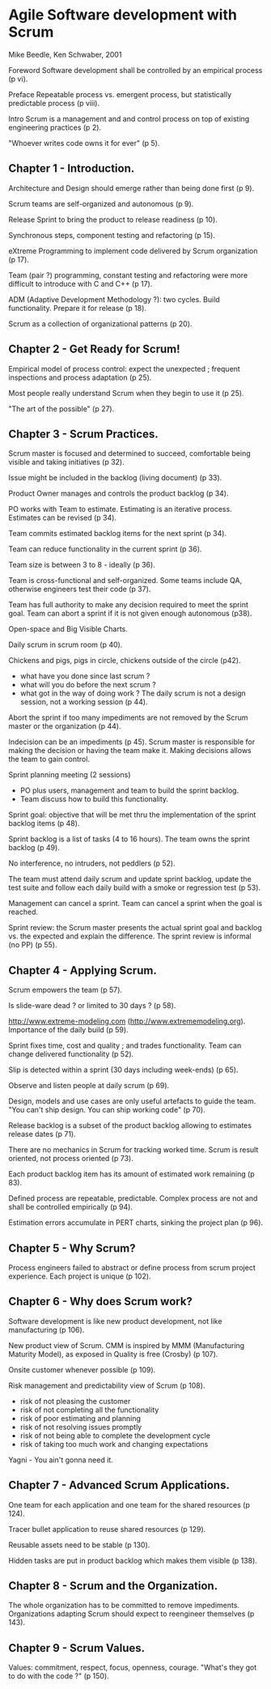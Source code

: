 Agile Software development with Scrum
=====================================

Mike Beedle, Ken Schwaber, 2001

Foreword
Software development shall be controlled by an empirical process (p vi).

Preface
Repeatable process vs. emergent process, but statistically predictable process (p viii).

Intro
Scrum is a management and and control process on top of existing engineering practices (p 2).

"Whoever writes code owns it for ever" (p 5).

Chapter 1 - Introduction.
-------------------------
Architecture and Design should emerge rather than being done first (p 9).

Scrum teams are self-organized and autonomous (p 9).

Release Sprint to bring the product to release readiness (p 10).

Synchronous steps, component testing and refactoring (p 15).

eXtreme Programming to implement code delivered by Scrum organization (p 17). 

Team (pair ?) programming, constant testing and refactoring were more difficult to introduce with C and C++ (p 17).

ADM (Adaptive Development Methodology ?): two cycles. Build functionality. Prepare it for release (p 18).

Scrum as a collection of organizational patterns (p 20).

Chapter 2 - Get Ready for Scrum! 
--------------------------------

Empirical model of process control: expect the unexpected ; frequent inspections and process adaptation (p 25).

Most people really understand Scrum when they begin to use it (p 25).

"The art of the possible" (p 27).

Chapter 3 - Scrum Practices. 
----------------------------

Scrum master is focused and determined to succeed, comfortable being visible and taking initiatives (p 32).

Issue might be included in the backlog (living document) (p 33).

Product Owner manages and controls the product backlog (p 34).

PO works with Team to estimate. Estimating is an iterative process. Estimates can be revised (p 34).

Team commits estimated backlog items for the next sprint (p 34).

Team can reduce functionality in the current sprint (p 36).

Team size is between 3 to 8 - ideally (p 36).

Team is cross-functional and self-organized. Some teams include QA, otherwise engineers test their code (p 37).

Team has full authority to make any decision required to meet the sprint goal. Team can abort a sprint if it is not given enough autonomous (p38).

Open-space and Big Visible Charts.

Daily scrum in scrum room (p 40).

Chickens and pigs, pigs in circle, chickens outside of the circle (p42).
* what have you done since last scrum ?
* what will you do before the next scrum ?
* what got in the way of doing work ?
The daily scrum is not a design session, not a working session (p 44).

Abort the sprint if too many impediments are not removed by the Scrum master or the organization (p 44).

Indecision can be an impediments (p 45).
Scrum master is responsible for making the decision or having the team make it.
Making decisions allows the team to gain control.

Sprint planning meeting (2 sessions)
* PO plus users, management and team to build the sprint backlog.
* Team discuss how to build this functionality.

Sprint goal: objective that will be met thru the implementation of the sprint backlog items (p 48).

Sprint backlog is a list of tasks (4 to 16 hours). The team owns the sprint backlog (p 49).

No interference, no intruders, not peddlers (p 52).

The team must attend daily scrum and update sprint backlog, update the test suite and follow each daily build with a smoke or regression test (p 53).

Management can cancel a sprint. Team can cancel a sprint when the goal is reached.

Sprint review: the Scrum master presents the actual sprint goal and backlog vs. the expected and explain the difference. The sprint review is informal (no PP) (p 55).

Chapter 4 - Applying Scrum. 
---------------------------

Scrum empowers the team (p 57).

Is slide-ware dead ? or limited to 30 days ? (p 58).

http://www.extreme-modeling.com (http://www.extrememodeling.org).  
Importance of the daily build (p 59).

Sprint fixes time, cost and quality ; and trades functionality. Team can change delivered functionality (p 52).
 
Slip is detected within a sprint (30 days including week-ends) (p 65).

Observe and listen people at daily scrum (p 69).

Design, models and use cases are only useful artefacts to guide the team. "You can't ship design. You can ship working code" (p 70).

Release backlog is a subset of the product backlog allowing to estimates release dates (p 71).

There are no mechanics in Scrum for tracking worked time. Scrum is result oriented, not process oriented (p 73).

Each product backlog  item has its amount of estimated work remaining (p 83).

Defined process are repeatable, predictable. Complex process are not and shall be controlled empirically (p 94).

Estimation errors accumulate in PERT charts, sinking the project plan (p 96).

Chapter 5 - Why Scrum? 
----------------------

Process engineers failed to abstract or define process from scrum project experience. Each project is unique (p 102).

Chapter 6 - Why does Scrum work?
--------------------------------
Software development is like new product development, not like manufacturing (p 106).

New product view of Scrum. CMM is inspired by MMM (Manufacturing Maturity Model), as exposed in Quality is free (Crosby) (p 107).

Onsite customer whenever possible (p 109).

Risk management and predictability view of Scrum (p 108).
* risk of not pleasing the customer
* risk of not completing all the functionality
* risk of poor estimating and planning 
* risk of not resolving issues promptly
* risk of not being able to complete the development cycle
* risk of taking too much work and changing expectations

Yagni - You ain't gonna need it. 

Chapter 7 - Advanced Scrum Applications. 
----------------------------------------

One team for each application and one team for the shared resources (p 124).

Tracer bullet application to reuse shared resources (p 129).

Reusable assets need to be stable (p 130).

Hidden tasks are put in product backlog which makes them visible (p 138).

Chapter 8 - Scrum and the Organization. 
---------------------------------------

The whole organization has to be committed to remove impediments. Organizations adapting Scrum should expect to reengineer themselves (p 143).

Chapter 9 - Scrum Values. 
-------------------------

Values: commitment, respect, focus, openness, courage. "What's they got to do with the code ?" (p 150).
